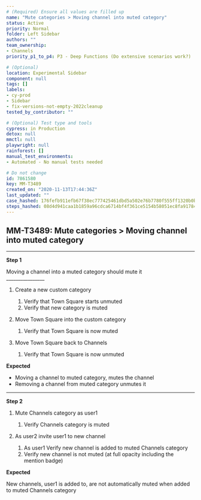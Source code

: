 ```yaml
---
# (Required) Ensure all values are filled up
name: "Mute categories > Moving channel into muted category"
status: Active
priority: Normal
folder: Left Sidebar
authors: ""
team_ownership: 
- Channels
priority_p1_to_p4: P3 - Deep Functions (Do extensive scenarios work?)

# (Optional)
location: Experimental Sidebar
component: null
tags: []
labels: 
- cy-prod
- Sidebar
- fix-versions-not-empty-2022cleanup
tested_by_contributor: ""

# (Optional) Test type and tools
cypress: in Production
detox: null
mmctl: null
playwright: null
rainforest: []
manual_test_environments:
- Automated - No manual tests needed

# Do not change
id: 7861580
key: MM-T3489
created_on: "2020-11-13T17:44:36Z"
last_updated: ""
case_hashed: 176fefb911efb67f38ec777425461dbd5a502e76b7780f555ff1320b0b82cc02499d4bb79c658f3a1608a84cf89206ab
steps_hashed: 08d4d941caa1b1859a96cdca6714bf4f361ce5154b58051ec8fa917849000673ab53367504789f21e7eaa79d796f0184
---
```


<!-- (Auto-generated) Based on frontmatter's "key" and "name" -->

## MM-T3489: Mute categories > Moving channel into muted category

---

**Step 1**

Moving a channel into a muted category should mute it\
\_\_\_\_\_\_\_\_\_\_\_\_\_\_\_\_

1. Create a new custom category

   1. Verify that Town Square starts unmuted
   2. Verify that new category is muted

2. Move Town Square into the custom category

   1. Verify that Town Square is now muted

3. Move Town Square back to Channels

   1. Verify that Town Square is now unmuted

**Expected**

- Moving a channel to muted category, mutes the channel
- Removing a channel from muted category unmutes it

---

**Step 2**

1. Mute Channels category as user1

   1. Verify Channels category is muted

2. As user2 invite user1 to new channel

   1. As user1 Verify new channel is added to muted Channels category
   2. Verify new channel is not muted (at full opacity including the mention badge)

**Expected**

New channels, user1 is added to, are not automatically muted when added to muted Channels category
